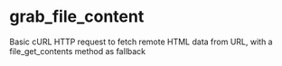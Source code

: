 # grab_file_content
Basic cURL HTTP request to fetch remote HTML data from URL, with a file_get_contents method as fallback
